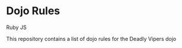 Dojo Rules
==========

Ruby
JS


This repository contains a list of dojo rules for the Deadly Vipers dojo

